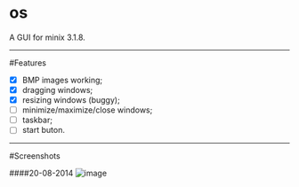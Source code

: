 os
==

A GUI for minix 3.1.8.

***
#Features
- [x] BMP images working;
- [x] dragging windows;
- [x] resizing windows (buggy);
- [ ] minimize/maximize/close windows;
- [ ] taskbar;
- [ ] start buton.

***
#Screenshots

####20-08-2014
![image](http://i.imgur.com/RxrTWO8.png)
